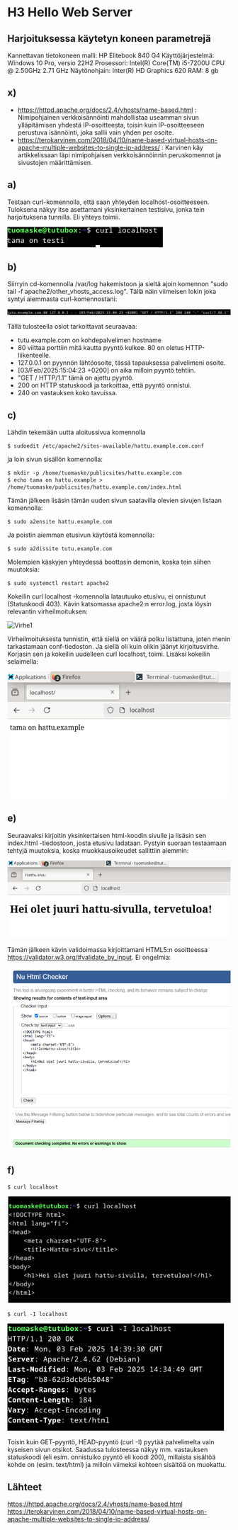 # H3 Hello Web Server


## Harjoituksessa käytetyn koneen parametrejä

Kannettavan tietokoneen malli: HP Elitebook 840 G4
Käyttöjärjestelmä: Windows 10 Pro, versio 22H2
Prosessori: Intel(R) Core(TM) i5-7200U CPU @ 2.50GHz 2.71 GHz
Näytönohjain: Inter(R) HD Graphics 620
RAM: 8 gb


## x)

- https://httpd.apache.org/docs/2.4/vhosts/name-based.html : Nimipohjainen verkkoisännöinti mahdollistaa useamman sivun ylläpitämisen yhdestä IP-osoitteesta, toisin kuin IP-osoitteeseen perustuva isännöinti, joka sallii vain yhden per osoite.
- https://terokarvinen.com/2018/04/10/name-based-virtual-hosts-on-apache-multiple-websites-to-single-ip-address/ : Karvinen käy artikkelissaan läpi nimipohjaisen verkkoisännöinnin peruskomennot ja sivustojen määrittämisen.

## a)

Testaan curl-komennolla, että saan yhteyden localhost-osoitteeseen. Tuloksena näkyy itse asettamani yksinkertainen testisivu, jonka tein harjoituksena tunnilla. Eli yhteys toimii.

![Curl_local](H3/Curl_local.png)

## b)

Siirryin cd-komennolla /var/log hakemistoon ja sieltä ajoin komennon "sudo tail -f apache2/other_vhosts_access.log". Tällä näin viimeisen lokin joka syntyi aiemmasta curl-komennostani:

![Curl_log](H3/Curl_log.png)

Tällä tulosteella osiot tarkoittavat seuraavaa:
 -  tutu.example.com on kohdepalvelimen hostname
 -  80 viittaa porttiin mitä kautta pyyntö kulkee. 80 on oletus HTTP-liikenteelle.
 -  127.0.0.1 on pyynnön lähtöosoite, tässä tapauksessa palvelimeni osoite.
 -  [03/Feb/2025:15:04:23 +0200] on aika milloin pyyntö tehtiin.
 -  "GET / HTTP/1.1" tämä on ajettu pyyntö.
 -  200 on HTTP statuskoodi ja tarkoittaa, että pyyntö onnistui.
 -  240 on vastauksen koko tavuissa.

## c)

Lähdin tekemään uutta aloitussivua komennolla

    $ sudoedit /etc/apache2/sites-available/hattu.example.com.conf

ja loin sivun sisällön komennolla:

    $ mkdir -p /home/tuomaske/publicsites/hattu.example.com
    $ echo tama on hattu.example > /home/tuomaske/publicsites/hattu.example.com/index.html

Tämän jälkeen lisäsin tämän uuden sivun saatavilla olevien sivujen listaan komennolla: 

    $ sudo a2ensite hattu.example.com

Ja poistin aiemman etusivun käytöstä komennolla:

    $ sudo a2dissite tutu.example.com

Molempien käskyjen yhteydessä boottasin demonin, koska tein siihen muutoksia: 

    $ sudo systemctl restart apache2

Kokeilin curl localhost -komennolla latautuuko etusivu, ei onnistunut (Statuskoodi 403). Kävin katsomassa apache2:n error.log, josta löysin relevantin virheilmoituksen: 

![Virhe1](H3/Virhe1.png)

Virheilmoituksesta tunnistin, että siellä on väärä polku listattuna, joten menin tarkastamaan conf-tiedoston. Ja siellä oli kuin olikin jäänyt kirjoitusvirhe. Korjasin sen ja kokeilin uudelleen curl localhost, toimi. Lisäksi kokeilin selaimella: 

![Etusivun_testaus](H3/Testi_etusivu.png)

## e) 

Seuraavaksi kirjoitin yksinkertaisen html-koodin sivulle ja lisäsin sen index.html -tiedostoon, josta etusivu ladataan. Pystyin suoraan testaamaan tehtyjä muutoksia, koska muokkausoikeudet sallittiin aiemmin:

![Etusivun](H3/Etusivu.png)

Tämän jälkeen kävin validoimassa kirjoittamani HTML5:n osoitteessa https://validator.w3.org/#validate_by_input. Ei ongelmia:

![Validointi](H3/Validi.png)

## f)

    $ curl localhost

![Curl](H3/Curl.png)


    $ curl -I localhost 

![CurlI](H3/Curl_I.png)

Toisin kuin GET-pyyntö, HEAD-pyyntö (curl -I) pyytää palvelimelta vain kyseisen sivun otsikot. Saadussa tulosteessa näkyy mm. vastauksen statuskoodi (eli esim. onnistuiko pyyntö eli koodi 200), millaista sisältöä kohde on (esim. text/html) ja milloin viimeksi kohteen sisältöä on muokattu.



## Lähteet

https://httpd.apache.org/docs/2.4/vhosts/name-based.html
https://terokarvinen.com/2018/04/10/name-based-virtual-hosts-on-apache-multiple-websites-to-single-ip-address/








